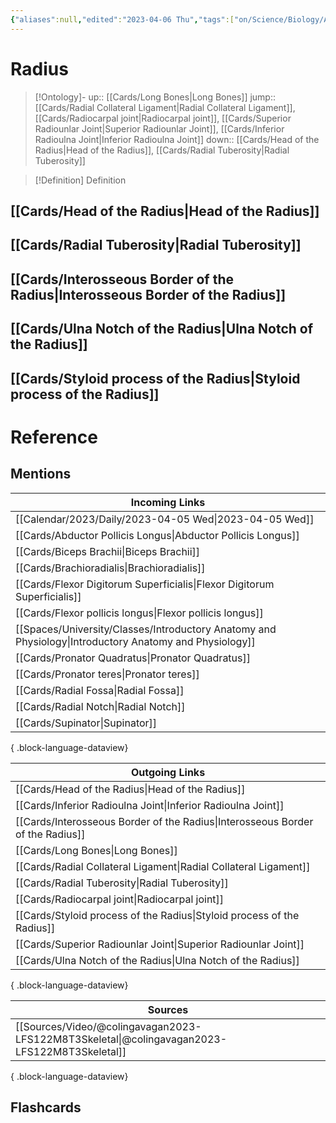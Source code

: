 ```yaml
---
{"aliases":null,"edited":"2023-04-06 Thu","tags":["on/Science/Biology/Anatomy","Uni/OMT1","Uni/LFS122","flashcards/LFS122"],"date created":"2023-04-05 Wed","dg-publish":true,"permalink":"/cards/radius/","dgPassFrontmatter":true}
---
```


# Radius

> [!Ontology]-
> up:: [[Cards/Long Bones\|Long Bones]]
> jump:: [[Cards/Radial Collateral Ligament\|Radial Collateral Ligament]], [[Cards/Radiocarpal joint\|Radiocarpal joint]], [[Cards/Superior Radiounlar Joint\|Superior Radiounlar Joint]], [[Cards/Inferior Radioulna Joint\|Inferior Radioulna Joint]]
> down:: [[Cards/Head of the Radius\|Head of the Radius]], [[Cards/Radial Tuberosity\|Radial Tuberosity]]

> [!Definition] Definition

## [[Cards/Head of the Radius\|Head of the Radius]]

## [[Cards/Radial Tuberosity\|Radial Tuberosity]]

## [[Cards/Interosseous Border of the Radius\|Interosseous Border of the Radius]]

## [[Cards/Ulna Notch of the Radius\|Ulna Notch of the Radius]]

## [[Cards/Styloid process of the Radius\|Styloid process of the Radius]]

# Reference

## Mentions

| Incoming Links                                                                                            |
| --------------------------------------------------------------------------------------------------------- |
| [[Calendar/2023/Daily/2023-04-05 Wed\|2023-04-05 Wed]]                                                 |
| [[Cards/Abductor Pollicis Longus\|Abductor Pollicis Longus]]                                           |
| [[Cards/Biceps Brachii\|Biceps Brachii]]                                                               |
| [[Cards/Brachioradialis\|Brachioradialis]]                                                             |
| [[Cards/Flexor Digitorum Superficialis\|Flexor Digitorum Superficialis]]                               |
| [[Cards/Flexor pollicis longus\|Flexor pollicis longus]]                                               |
| [[Spaces/University/Classes/Introductory Anatomy and Physiology\|Introductory Anatomy and Physiology]] |
| [[Cards/Pronator Quadratus\|Pronator Quadratus]]                                                       |
| [[Cards/Pronator teres\|Pronator teres]]                                                               |
| [[Cards/Radial Fossa\|Radial Fossa]]                                                                   |
| [[Cards/Radial Notch\|Radial Notch]]                                                                   |
| [[Cards/Supinator\|Supinator]]                                                                         |

{ .block-language-dataview}

| Outgoing Links                                                                    |
| --------------------------------------------------------------------------------- |
| [[Cards/Head of the Radius\|Head of the Radius]]                               |
| [[Cards/Inferior Radioulna Joint\|Inferior Radioulna Joint]]                   |
| [[Cards/Interosseous Border of the Radius\|Interosseous Border of the Radius]] |
| [[Cards/Long Bones\|Long Bones]]                                               |
| [[Cards/Radial Collateral Ligament\|Radial Collateral Ligament]]               |
| [[Cards/Radial Tuberosity\|Radial Tuberosity]]                                 |
| [[Cards/Radiocarpal joint\|Radiocarpal joint]]                                 |
| [[Cards/Styloid process of the Radius\|Styloid process of the Radius]]         |
| [[Cards/Superior Radiounlar Joint\|Superior Radiounlar Joint]]                 |
| [[Cards/Ulna Notch of the Radius\|Ulna Notch of the Radius]]                   |

{ .block-language-dataview}

| Sources                                                                                         |
| ----------------------------------------------------------------------------------------------- |
| [[Sources/Video/@colingavagan2023-LFS122M8T3Skeletal\|@colingavagan2023-LFS122M8T3Skeletal]] |

{ .block-language-dataview}

## Flashcards